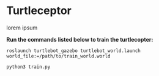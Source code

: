 # Turtleceptor
lorem ipsum 

**Run the commands listed below to train the turtlecopter:**
```
roslaunch turtlebot_gazebo turtlebot_world.launch world_file:=/path/to/train_world.world

python3 train.py
```
